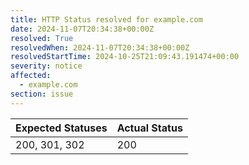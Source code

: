 ```yaml
---
title: HTTP Status resolved for example.com
date: 2024-11-07T20:34:38+00:00Z
resolved: True
resolvedWhen: 2024-11-07T20:34:38+00:00Z
resolvedStartTime: 2024-10-25T21:09:43.191474+00:00
severity: notice
affected:
  - example.com
section: issue
---
```


| Expected Statuses | Actual Status  |
|-------------------|----------------|
| 200, 301, 302 | 200 |
